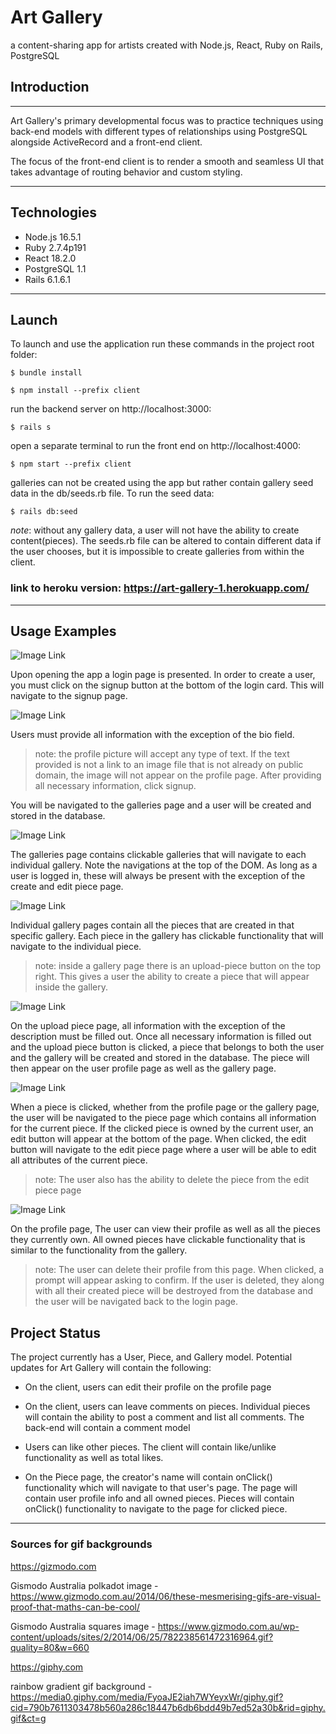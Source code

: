 # Art Gallery
a content-sharing app for artists created with Node.js, React, Ruby on Rails, PostgreSQL

## Introduction
---

Art Gallery's primary developmental focus was to practice techniques using back-end models with different types of relationships using PostgreSQL alongside ActiveRecord and a front-end client. 
 
The focus of the front-end client is to render a smooth and seamless UI that 
takes advantage of routing behavior and custom styling.

---
## Technologies

* Node.js 16.5.1
* Ruby 2.7.4p191
* React 18.2.0
* PostgreSQL 1.1
* Rails 6.1.6.1
---
## Launch
To launch and use the application run these commands in the project root folder:

```
$ bundle install

$ npm install --prefix client
```

run the backend server on  http://localhost:3000:
```
$ rails s
```
open a separate terminal to run the front end on http://localhost:4000:
```
$ npm start --prefix client
```
galleries can not be created using the app but rather contain gallery seed data in the db/seeds.rb file. To run the seed data:
```
$ rails db:seed
```
*note*: without any gallery data, a user will not have the ability to create content(pieces). The seeds.rb file can be altered to contain different data if the user chooses, but it is impossible to create galleries from within the client.


### link to heroku version: https://art-gallery-1.herokuapp.com/
---
## Usage Examples

![Image Link](https://github.com/Huntysaurus/art-gallery/blob/main/images/login.png)

Upon opening the app a login page is presented. In order to create a user, you must click on the signup button at the bottom of the login card. This will navigate to the signup page.

![Image Link](https://github.com/Huntysaurus/art-gallery/blob/main/images/Screenshot%202022-08-26%20193158.png)

Users must provide all information with the exception of the bio field.

>note: the profile picture will accept any type of text. If the text provided is not a link to an image file that is not already on public domain, the image will not appear on the profile page. After providing all necessary information, click signup.

You will be navigated to the galleries page and a user will be created and stored in the database.

![Image Link](https://github.com/Huntysaurus/art-gallery/blob/main/images/Screenshot%202022-08-26%20193724.png)

The galleries page contains clickable galleries that will navigate to each individual gallery. Note the navigations at the top of the DOM. As long as a user is logged in, these will always be present with the exception of the create and edit piece page.

![Image Link](https://github.com/Huntysaurus/art-gallery/blob/main/images/Screenshot%202022-08-26%20193903.png)

Individual gallery pages contain all the pieces that are created in that specific gallery. Each piece in the gallery has clickable functionality that will navigate to the individual piece.

>note: inside a gallery page there is an upload-piece button on the top right. This gives a user the ability to create a piece that will appear inside the gallery.

![Image Link](https://github.com/Huntysaurus/art-gallery/blob/main/images/Screenshot%202022-08-26%20194059.png)

On the upload piece page, all information with the exception of the description must be filled out. Once all necessary information is filled out and the upload piece button is clicked, a piece that belongs to both the user and the gallery will be created and stored in the database. The piece will then appear on the user profile page as well as the gallery page.

![Image Link](https://github.com/Huntysaurus/art-gallery/blob/main/images/Screenshot%202022-08-26%20193938.png)

When a piece is clicked, whether from the profile page or the gallery page, the user will be navigated to the piece page which contains all information for the current piece. If the clicked piece is owned by the current user, an edit button will appear at the bottom of the page. When clicked, the edit button will navigate to the edit piece page where a user will be able to edit all attributes of the current piece.

>note: The user also has the ability to delete the piece from the edit piece page

![Image Link](https://github.com/Huntysaurus/art-gallery/blob/main/images/Screenshot%202022-08-26%20193821.png)

On the profile page, The user can view their profile as well as all the pieces they currently own. All owned pieces have clickable functionality that is similar to the functionality from the gallery.

>note: The user can delete their profile from this page. When clicked, a prompt will appear asking to confirm. If the user is deleted, they along with all their created piece will be destroyed from the database and the user will be navigated back to the login page.

## Project Status

The project currently has a User, Piece, and Gallery model. Potential updates for Art Gallery will contain the following:

* On the client, users can edit their profile on the profile page

* On the client, users can leave comments on pieces. Individual pieces will contain the ability to post a comment and list all comments. The back-end will contain a comment model

* Users can like other pieces. The client will contain like/unlike functionality as well as total likes.

* On the Piece page, the creator's name will contain onClick() functionality which will navigate to that user's page. The page will contain user profile info and all owned pieces. Pieces will contain onClick() functionality to navigate to the page for clicked piece.
---

### Sources for gif backgrounds

https://gizmodo.com

Gismodo Australia polkadot image - https://www.gizmodo.com.au/2014/06/these-mesmerising-gifs-are-visual-proof-that-maths-can-be-cool/

Gismodo Australia squares image - https://www.gizmodo.com.au/wp-content/uploads/sites/2/2014/06/25/782238561472316964.gif?quality=80&w=660


https://giphy.com

rainbow gradient gif background - https://media0.giphy.com/media/FyoaJE2iah7WYeyxWr/giphy.gif?cid=790b7611303478b560a286c18447b6db6bdd49b7ed52a30b&rid=giphy.gif&ct=g